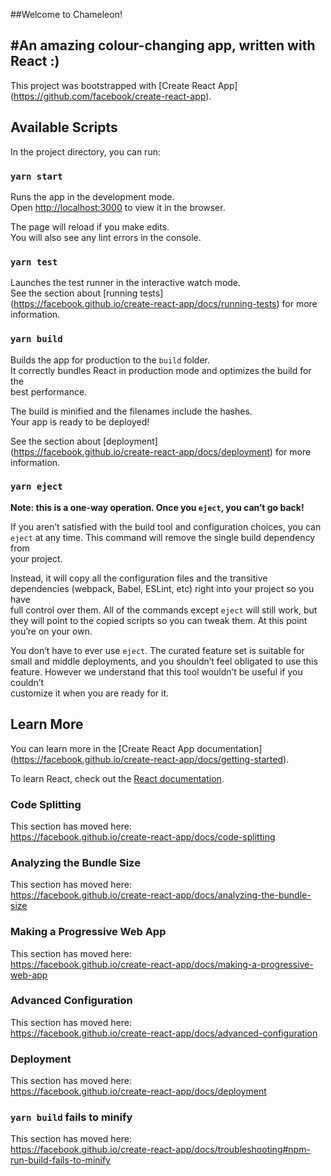 ##Welcome to Chameleon!

#An amazing colour-changing app, written with React :)
--------------------------------------------------------------------------------
This project was bootstrapped with [Create React App]  
(https://github.com/facebook/create-react-app).

## Available Scripts

In the project directory, you can run:

### `yarn start`

Runs the app in the development mode.<br />
Open [http://localhost:3000](http://localhost:3000) to view it in the browser.

The page will reload if you make edits.<br />
You will also see any lint errors in the console.

### `yarn test`

Launches the test runner in the interactive watch mode.<br />
See the section about [running tests]  
(https://facebook.github.io/create-react-app/docs/running-tests) for more  
information.

### `yarn build`

Builds the app for production to the `build` folder.<br />
It correctly bundles React in production mode and optimizes the build for the  
best performance.

The build is minified and the filenames include the hashes.<br />
Your app is ready to be deployed!

See the section about [deployment]  
(https://facebook.github.io/create-react-app/docs/deployment) for more  
information.

### `yarn eject`

**Note: this is a one-way operation. Once you `eject`, you can’t go back!**

If you aren’t satisfied with the build tool and configuration choices, you can  
`eject` at any time. This command will remove the single build dependency from  
your project.

Instead, it will copy all the configuration files and the transitive  
dependencies (webpack, Babel, ESLint, etc) right into your project so you have  
full control over them. All of the commands except `eject` will still work, but  
they will point to the copied scripts so you can tweak them. At this point  
you’re on your own.

You don’t have to ever use `eject`. The curated feature set is suitable for  
small and middle deployments, and you shouldn’t feel obligated to use this  
feature. However we understand that this tool wouldn’t be useful if you couldn’t  
customize it when you are ready for it.

## Learn More

You can learn more in the [Create React App documentation]  
(https://facebook.github.io/create-react-app/docs/getting-started).

To learn React, check out the [React documentation](https://reactjs.org/).

### Code Splitting

This section has moved here:  
https://facebook.github.io/create-react-app/docs/code-splitting

### Analyzing the Bundle Size

This section has moved here:  
https://facebook.github.io/create-react-app/docs/analyzing-the-bundle-size

### Making a Progressive Web App

This section has moved here:  
https://facebook.github.io/create-react-app/docs/making-a-progressive-web-app

### Advanced Configuration

This section has moved here:  
https://facebook.github.io/create-react-app/docs/advanced-configuration

### Deployment

This section has moved here:  
https://facebook.github.io/create-react-app/docs/deployment

### `yarn build` fails to minify

This section has moved here:  
https://facebook.github.io/create-react-app/docs/troubleshooting#npm-run-build-fails-to-minify
